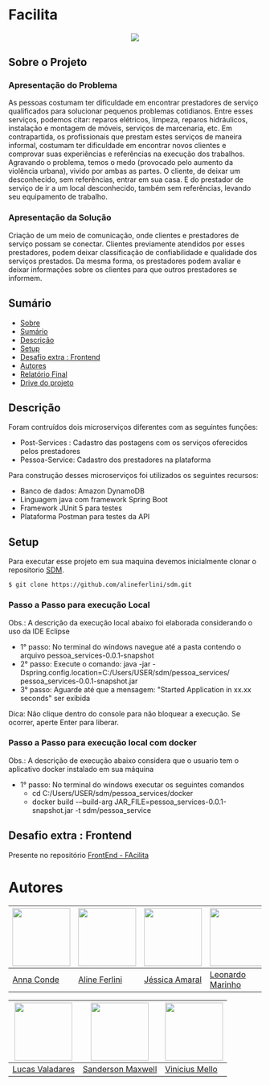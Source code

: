 # Facilita
<h4 align="center"> 
<img src="https://i.imgur.com/YTIHcCa.png">
</h4> 

<div id='sobre'/>  

## Sobre o Projeto
### Apresentação do Problema
As pessoas costumam ter dificuldade em encontrar prestadores de serviço qualificados para solucionar pequenos problemas cotidianos. Entre esses serviços, podemos citar: reparos elétricos, limpeza, reparos hidráulicos, instalação e montagem de móveis, serviços de marcenaria, etc.
Em contrapartida, os profissionais que prestam estes serviços de maneira informal, costumam ter dificuldade em encontrar novos clientes e comprovar suas experiências e referências na execução dos trabalhos.
Agravando o problema, temos o medo (provocado pelo aumento da violência urbana), vivido por ambas as partes. O cliente, de deixar um desconhecido, sem referências, entrar em sua casa. E do prestador de serviço de ir a um local desconhecido, também sem referências, levando seu equipamento de trabalho. 

### Apresentação da Solução
Criação de um meio de comunicação, onde clientes e prestadores de serviço possam se conectar. Clientes previamente atendidos por esses prestadores, podem deixar classificação de confiabilidade e qualidade dos serviços prestados. Da mesma forma, os prestadores podem avaliar e deixar informações sobre os clientes para que outros prestadores se informem.

<div id='sumario'/>  

## Sumário

* [Sobre](#sobre)
* [Sumário](#sumario)
* [Descrição](#dsc)
* [Setup](#stp)
* [Desafio extra : Frontend](#desafio)
* [Autores](#autores)
* [Relatório Final](https://docs.google.com/document/d/1zljkuIHTbY5ccxNhm79-vIanueB_9vSxUbPIT3JEsfo/edit?usp=sharing)
* [Drive do projeto](https://drive.google.com/drive/folders/1k7DhqZQuM6aDox00hYF6vzLKdM5TZ8Dp?usp=sharing)

<div id='dsc'/> 

## Descrição
Foram contruídos dois microserviços diferentes com as seguintes funções:
* Post-Services : Cadastro das postagens com os serviços oferecidos pelos prestadores
* Pessoa-Service: Cadastro dos prestadores na plataforma


Para construção desses microserviços foi utilizados os seguintes recursos:
* Banco de dados: Amazon DynamoDB  
* Linguagem java com framework Spring Boot 
* Framework JUnit 5 para testes 
* Plataforma Postman para testes da API

<div id='stp'/>  

## Setup

Para executar esse projeto em sua maquina devemos inicialmente clonar o repositorio [SDM](https://github.com/alineferlini/sdm.git).
```shell
$ git clone https://github.com/alineferlini/sdm.git
```

### Passo a Passo para execução Local
Obs.: A descrição da execução local abaixo foi elaborada considerando o uso da IDE Eclipse
* 1° passo: No terminal do windows navegue até a pasta contendo o arquivo pessoa_services-0.0.1-snapshot
* 2° passo: Execute o comando: java -jar -Dspring.config.location=C:/Users/USER/sdm/pessoa_services/ pessoa_services-0.0.1-snapshot.jar
* 3° passo: Aguarde até que a mensagem: "Started Application in xx.xx seconds" ser exibida

 Dica: Não clique dentro do console para não bloquear a execução. Se ocorrer, aperte Enter para liberar. 

### Passo a Passo para execução local com docker
Obs.: A descrição de execução abaixo considera que o usuario tem o aplicativo docker instalado em sua máquina
* 1° passo:  No terminal do windows executar os seguintes comandos
   * cd C:/Users/USER/sdm/pessoa_services/docker
   * docker build -–build-arg JAR_FILE=pessoa_services-0.0.1-snapshot.jar -t sdm/pessoa_service

<div id='desafio'/> 

## Desafio extra : Frontend
Presente no repositório [FrontEnd - FAcilita](https://github.com/ldevLucasl/sdm-rn.git)

# Autores
| <img src="https://avatars.githubusercontent.com/u/102473494?v=4" width=115 > | <img src="https://avatars.githubusercontent.com/u/89555322?v=4" width=115 >| <img src="https://avatars.githubusercontent.com/u/89614560?v=4" width=115 > | <img src="https://avatars.githubusercontent.com/u/81639502?v=4" width=115 >
|---|---|---|---|
| [Anna Conde](https://github.com/annaconde) | [Aline Ferlini](https://github.com/alineferlini) | [Jéssica Amaral](https://github.com/JessicaKAmaral) | [ Leonardo   Marinho ](https://github.com/leozaomarinho) 

| <img src="https://avatars.githubusercontent.com/u/62044186?v=" width=115 > | <img src="https://avatars.githubusercontent.com/u/80972527?v=4" width=115 > | <img src="https://avatars.githubusercontent.com/u/102559866?v=4" width=115 >
|---|---|---|
| [Lucas Valadares](https://github.com/ldevLucasl) | [Sanderson Maxwell](https://github.com/SandersonMaxwell) | [Vinicius Mello](https://github.com/viniciusMelloo) 

